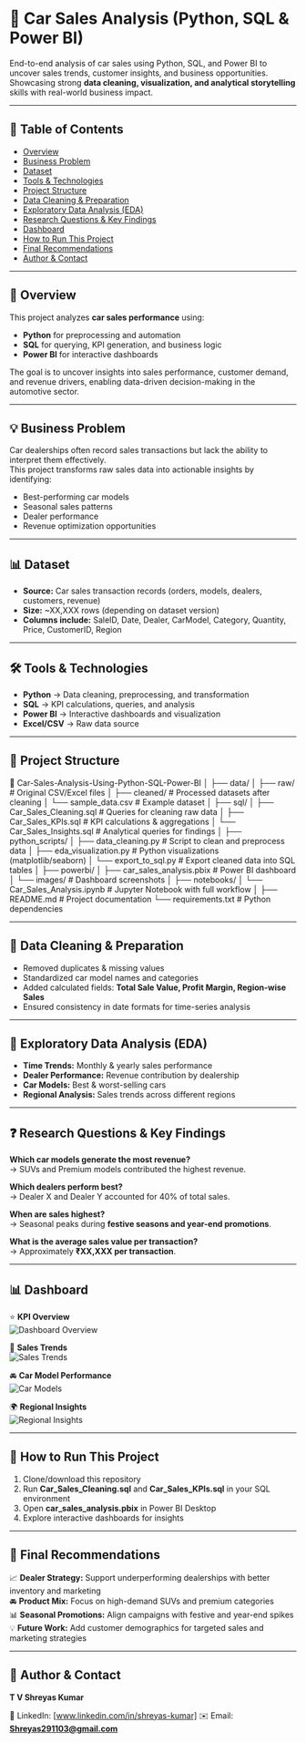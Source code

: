 # 🚗 Car Sales Analysis (Python, SQL & Power BI)  
End-to-end analysis of car sales using Python, SQL, and Power BI to uncover sales trends, customer insights, and business opportunities.  
Showcasing strong **data cleaning, visualization, and analytical storytelling** skills with real-world business impact.  

---

## 📌 Table of Contents  
- [Overview](#-overview)  
- [Business Problem](#-business-problem)  
- [Dataset](#-dataset)  
- [Tools & Technologies](#-tools--technologies)  
- [Project Structure](#-project-structure)  
- [Data Cleaning & Preparation](#-data-cleaning--preparation)  
- [Exploratory Data Analysis (EDA)](#-exploratory-data-analysis-eda)  
- [Research Questions & Key Findings](#-research-questions--key-findings)  
- [Dashboard](#-dashboard)  
- [How to Run This Project](#-how-to-run-this-project)  
- [Final Recommendations](#-final-recommendations)  
- [Author & Contact](#-author--contact)  

---

## 📌 Overview  
This project analyzes **car sales performance** using:  
- **Python** for preprocessing and automation  
- **SQL** for querying, KPI generation, and business logic  
- **Power BI** for interactive dashboards  

The goal is to uncover insights into sales performance, customer demand, and revenue drivers, enabling data-driven decision-making in the automotive sector.  

---

## 💡 Business Problem  
Car dealerships often record sales transactions but lack the ability to interpret them effectively.  
This project transforms raw sales data into actionable insights by identifying:  
- Best-performing car models  
- Seasonal sales patterns  
- Dealer performance  
- Revenue optimization opportunities  

---

## 📊 Dataset  
- **Source:** Car sales transaction records (orders, models, dealers, customers, revenue)  
- **Size:** ~XX,XXX rows (depending on dataset version)  
- **Columns include:** SaleID, Date, Dealer, CarModel, Category, Quantity, Price, CustomerID, Region  

---

## 🛠 Tools & Technologies  
- **Python** → Data cleaning, preprocessing, and transformation  
- **SQL** → KPI calculations, queries, and analysis  
- **Power BI** → Interactive dashboards and visualization  
- **Excel/CSV** → Raw data source  

---

## 📂 Project Structure  
📁 Car-Sales-Analysis-Using-Python-SQL-Power-BI
│
├── data/
│   ├── raw/                      # Original CSV/Excel files
│   ├── cleaned/                  # Processed datasets after cleaning
│   └── sample_data.csv           # Example dataset
│
├── sql/
│   ├── Car_Sales_Cleaning.sql    # Queries for cleaning raw data
│   ├── Car_Sales_KPIs.sql        # KPI calculations & aggregations
│   └── Car_Sales_Insights.sql    # Analytical queries for findings
│
├── python_scripts/
│   ├── data_cleaning.py          # Script to clean and preprocess data
│   ├── eda_visualization.py      # Python visualizations (matplotlib/seaborn)
│   └── export_to_sql.py          # Export cleaned data into SQL tables
│
├── powerbi/
│   ├── car_sales_analysis.pbix   # Power BI dashboard
│   └── images/                   # Dashboard screenshots
│
├── notebooks/
│   └── Car_Sales_Analysis.ipynb  # Jupyter Notebook with full workflow
│
├── README.md                     # Project documentation
└── requirements.txt              # Python dependencies

---

## 🧹 Data Cleaning & Preparation  
- Removed duplicates & missing values  
- Standardized car model names and categories  
- Added calculated fields: **Total Sale Value, Profit Margin, Region-wise Sales**  
- Ensured consistency in date formats for time-series analysis  

---

## 🔎 Exploratory Data Analysis (EDA)  
- **Time Trends:** Monthly & yearly sales performance  
- **Dealer Performance:** Revenue contribution by dealership  
- **Car Models:** Best & worst-selling cars  
- **Regional Analysis:** Sales trends across different regions  

---

## ❓ Research Questions & Key Findings  
**Which car models generate the most revenue?**  
→ SUVs and Premium models contributed the highest revenue.  

**Which dealers perform best?**  
→ Dealer X and Dealer Y accounted for 40% of total sales.  

**When are sales highest?**  
→ Seasonal peaks during **festive seasons and year-end promotions**.  

**What is the average sales value per transaction?**  
→ Approximately **₹XX,XXX per transaction**.  

---

## 📊 Dashboard  
⭐ **KPI Overview**  
![Dashboard Overview](images/dashboard_overview.png)  

📅 **Sales Trends**  
![Sales Trends](images/sales_trends.png)  

🚘 **Car Model Performance**  
![Car Models](images/car_models.png)  

🌍 **Regional Insights**  
![Regional Insights](images/region_insights.png)  

---

## 🚀 How to Run This Project  
1. Clone/download this repository  
2. Run **Car_Sales_Cleaning.sql** and **Car_Sales_KPIs.sql** in your SQL environment  
3. Open **car_sales_analysis.pbix** in Power BI Desktop  
4. Explore interactive dashboards for insights  

---

## 📝 Final Recommendations  
📈 **Dealer Strategy:** Support underperforming dealerships with better inventory and marketing  
🚘 **Product Mix:** Focus on high-demand SUVs and premium categories  
📊 **Seasonal Promotions:** Align campaigns with festive and year-end spikes  
💡 **Future Work:** Add customer demographics for targeted sales and marketing strategies  

---

## 👤 Author & Contact  
**T V Shreyas Kumar**  

💼 LinkedIn: [www.linkedin.com/in/shreyas-kumar]
✉️ Email: **Shreyas291103@gmail.com**  

